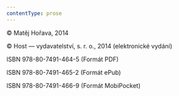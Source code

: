 ```yaml
---
contentType: prose
---
```


<section>

© Matěj Hořava, 2014

© Host — vydavatelství, s. r. o., 2014 (elektronické vydání)

ISBN 978-80-7491-464-5 (Formát PDF)

ISBN 978-80-7491-465-2 (Formát ePub)

ISBN 978-80-7491-466-9 (Formát MobiPocket)

</section>
